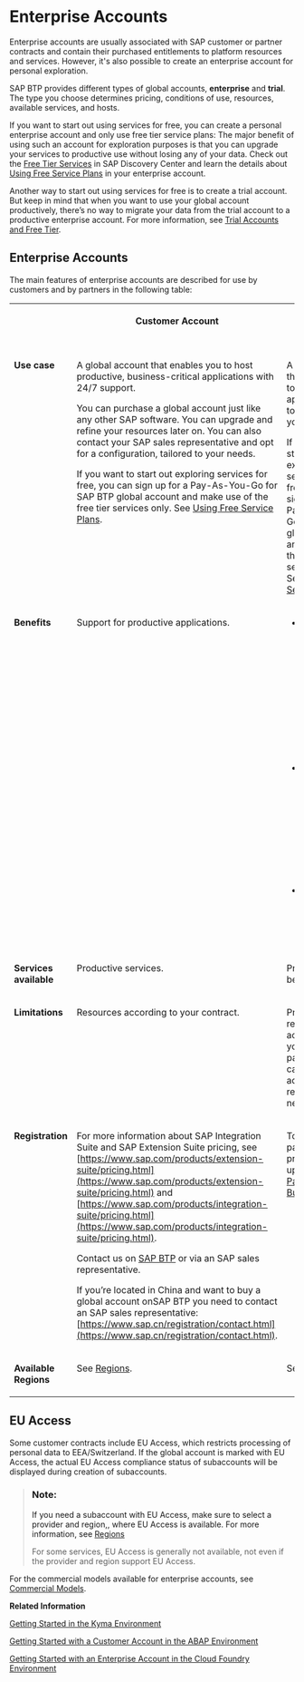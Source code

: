 <!-- loio171511cc425c4e079d0684936486eee6 -->

# Enterprise Accounts

Enterprise accounts are usually associated with SAP customer or partner contracts and contain their purchased entitlements to platform resources and services. However, it's also possible to create an enterprise account for personal exploration.

SAP BTP provides different types of global accounts, **enterprise** and **trial**. The type you choose determines pricing, conditions of use, resources, available services, and hosts.

If you want to start out using services for free, you can create a personal enterprise account and only use free tier service plans: The major benefit of using such an account for exploration purposes is that you can upgrade your services to productive use without losing any of your data. Check out the [Free Tier Services](https://discovery-center.cloud.sap/#/viewServices?provider=all&regions=all&category=freetierservices) in SAP Discovery Center and learn the details about [Using Free Service Plans](Using_Free_Service_Plans_524e108.md) in your enterprise account.

Another way to start out using services for free is to create a trial account. But keep in mind that when you want to use your global account productively, there’s no way to migrate your data from the trial account to a productive enterprise account. For more information, see [Trial Accounts and Free Tier](Trial_Accounts_and_Free_Tier_046f127.md).



<a name="loio171511cc425c4e079d0684936486eee6__section_fc5_nwf_5gb"/>

## Enterprise Accounts

The main features of enterprise accounts are described for use by customers and by partners in the following table:


<table>
<tr>
<th valign="top">



</th>
<th valign="top">

Customer Account



</th>
<th valign="top">

Partner Account



</th>
</tr>
<tr>
<td valign="top">

 **Use case** 



</td>
<td valign="top">

A global account that enables you to host productive, business-critical applications with 24/7 support.

You can purchase a global account just like any other SAP software. You can upgrade and refine your resources later on. You can also contact your SAP sales representative and opt for a configuration, tailored to your needs.

If you want to start out exploring services for free, you can sign up for a Pay-As-You-Go for SAP BTP global account and make use of the free tier services only. See [Using Free Service Plans](Using_Free_Service_Plans_524e108.md).



</td>
<td valign="top">

A global account that enables you to build applications and to sell them to your customers.

If you want to start out exploring services for free, you can sign up for a Pay-As-You-Go for SAP BTP global account and make use of the free tier services only. See [Using Free Service Plans](Using_Free_Service_Plans_524e108.md).



</td>
</tr>
<tr>
<td valign="top">

 **Benefits** 



</td>
<td valign="top">

Support for productive applications.



</td>
<td valign="top">

-   Includes SAP Application Development licenses that enable you to get started with scenarios across cloud and on-premise applications.

-   Offers the opportunity to certify applications and receive SAP partner logo package with usage policies.

-   Advertise and sell applications via the SAP Store




</td>
</tr>
<tr>
<td valign="top">

 **Services available** 



</td>
<td valign="top">

Productive services.



</td>
<td valign="top">

Productive and beta services.



</td>
</tr>
<tr>
<td valign="top">

 **Limitations** 



</td>
<td valign="top">

Resources according to your contract.



</td>
<td valign="top">

Predefined resources according to your partner package. You can purchase additional resources if necessary.



</td>
</tr>
<tr>
<td valign="top">

 **Registration** 



</td>
<td valign="top">

For more information about SAP Integration Suite and SAP Extension Suite pricing, see [https://www.sap.com/products/extension-suite/pricing.html](https://www.sap.com/products/extension-suite/pricing.html) and [https://www.sap.com/products/integration-suite/pricing.html](https://www.sap.com/products/integration-suite/pricing.html).

Contact us on [SAP BTP](https://www.sap.com/products/business-technology-platform.html) or via an SAP sales representative.

If you’re located in China and want to buy a global account onSAP BTP you need to contact an SAP sales representative: [https://www.sap.cn/registration/contact.html](https://www.sap.cn/registration/contact.html).



</td>
<td valign="top">

To join the partner program, sign up for [SAP Partner Edge - Build](https://www.sap.com/partner/become/partneredge-build.html).



</td>
</tr>
<tr>
<td valign="top">

 **Available Regions** 



</td>
<td valign="top">

See [Regions](Regions_350356d.md#loio350356d1dc314d3199dca15bd2ab9b0e).



</td>
<td valign="top">

See [Regions](Regions_350356d.md#loio350356d1dc314d3199dca15bd2ab9b0e).



</td>
</tr>
</table>



<a name="loio171511cc425c4e079d0684936486eee6__section_hbn_sbl_v4b"/>

## EU Access

Some customer contracts include EU Access, which restricts processing of personal data to EEA/Switzerland. If the global account is marked with EU Access, the actual EU Access compliance status of subaccounts will be displayed during creation of subaccounts.

> ### Note:  
> If you need a subaccount with EU Access, make sure to select a provider and region,, where EU Access is available. For more information, see [Regions](Regions_350356d.md#loio350356d1dc314d3199dca15bd2ab9b0e)
> 
> For some services, EU Access is generally not available, not even if the provider and region support EU Access.



For the commercial models available for enterprise accounts, see [Commercial Models](Commercial_Models_263d400.md).

**Related Information**  


[Getting Started in the Kyma Environment](../20-getting-started/Getting_Started_in_the_Kyma_Environment_d1abd18.md "The getting started document describes the full list of steps you must complete as an administrator to set up a fully operational Kyma environment to which you can connect the chosen SAP solutions.")

[Getting Started with a Customer Account in the ABAP Environment](../20-getting-started/Getting_Started_with_a_Customer_Account_in_the_ABAP_Environment_e34a329.md "After you have purchased a customer account, learn how to get started in the ABAP environment.")

[Getting Started with an Enterprise Account in the Cloud Foundry Environment](../20-getting-started/Getting_Started_with_an_Enterprise_Account_in_the_Cloud_Foundry_Environment_56440ab.md "Quickly get started with an enterprise account.")


